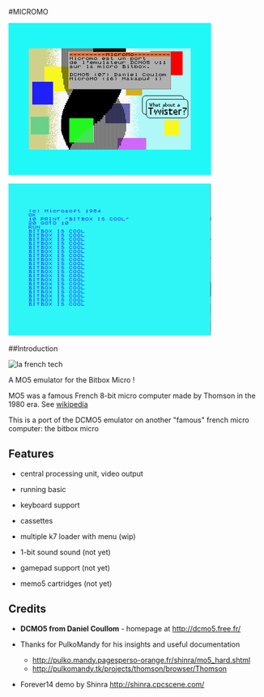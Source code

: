 #MICROMO

![Screenshot](https://raw.githubusercontent.com/makapuf/bitbox-micromo/master/screen.png)

![My first demo](https://raw.githubusercontent.com/makapuf/bitbox-micromo/master/screen2.png)

##Introduction

![la french tech](http://www.lafrenchtech.com/sites/all/themes/frenchtech/img/logo.png)

A MO5 emulator for the Bitbox Micro !

MO5 was a famous French 8-bit micro computer made by Thomson in the 1980 era.
See [wikipedia](https://en.wikipedia.org/wiki/Thomson_MO5)

This is a port of the DCMO5 emulator on another "famous" french micro computer: the bitbox micro

## Features

 - central processing unit, video output
 - running basic
 - keyboard support
 - cassettes

 - multiple k7 loader with menu (wip)
 - 1-bit sound sound (not yet)
 - gamepad support (not yet)
 - memo5 cartridges (not yet)

## Credits

 - **DCMO5 from Daniel Coullom** - homepage at http://dcmo5.free.fr/

 - Thanks for PulkoMandy for his insights and useful documentation
	- http://pulko.mandy.pagesperso-orange.fr/shinra/mo5_hard.shtml
	- http://pulkomandy.tk/projects/thomson/browser/Thomson

 - Forever14 demo by Shinra http://shinra.cpcscene.com/